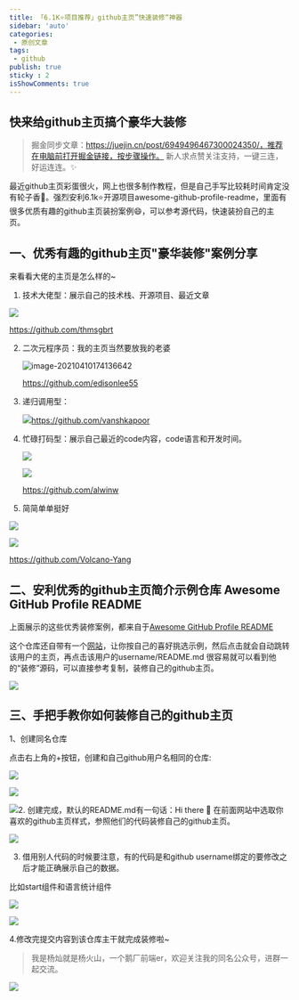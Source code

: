 ```yaml
---
title: 「6.1K⭐️项目推荐」github主页”快速装修“神器
sidebar: 'auto'
categories:
 - 原创文章
tags:
 - github
publish: true
sticky : 2
isShowComments: true
---
```

## 快来给github主页搞个豪华大装修

> 掘金同步文章：https://juejin.cn/post/6949496467300024350/，推荐在电脑前打开掘金链接，按步骤操作。
> 新人求点赞关注支持，一键三连，好运连连。✨

最近github主页彩蛋很火，网上也很多制作教程，但是自己手写比较耗时间肯定没有轮子香🙈。强烈安利6.1k⭐️开源项目awesome-github-profile-readme，里面有很多优质有趣的github主页装扮案例😄，可以参考源代码，快速装扮自己的主页。


## 一、优秀有趣的github主页"豪华装修"案例分享

来看看大佬的主页是怎么样的~

1. 技术大佬型：展示自己的技术栈、开源项目、最近文章

![](http://qny.volcanoblog.cn/markdown/image-20210410163010365.png)

https://github.com/thmsgbrt

2. 二次元程序员：我的主页当然要放我的老婆

   ![image-20210410174136642](http://qny.volcanoblog.cn/markdown/image-20210410174136642.png)

   https://github.com/edisonlee55

3. 递归调用型：

   ![](http://qny.volcanoblog.cn/markdown/image-20210410171117309.png)https://github.com/vanshkapoor

4. 忙碌打码型：展示自己最近的code内容，code语言和开发时间。

   ![](http://qny.volcanoblog.cn/markdown/image-20210410171021068.png)

   ![](http://qny.volcanoblog.cn/markdown/image-20210410163755844.png)

   https://github.com/alwinw

5. 简简单单挺好

![](http://qny.volcanoblog.cn/markdown/image-20210410164240473.png)

![](http://qny.volcanoblog.cn/markdown/image-20210410164939311.png)

https://github.com/Volcano-Yang


## 二、安利优秀的github主页简介示例仓库 Awesome GitHub Profile README


上面展示的这些优秀装修案例，都来自于[Awesome GitHub Profile README](https://github.com/abhisheknaiidu/awesome-github-profile-readme)

这个仓库还自带有一个[网站](https://awesomegithubprofile.tech/)，让你按自己的喜好挑选示例，然后点击就会自动跳转该用户的主页，再点击该用户的username/README.md 很容易就可以看到他的“装修”源码，可以直接参考复制，装修自己的github主页。

![](http://qny.volcanoblog.cn/markdown/agpr-20210410161940696.gif)


## 三、手把手教你如何装修自己的github主页

1、创建同名仓库

点击右上角的+按钮，创建和自己github用户名相同的仓库:

![](http://qny.volcanoblog.cn/markdown/image-20210410165602736.png)

![](http://qny.volcanoblog.cn/markdown/image-20210410165932064.png)

![](http://qny.volcanoblog.cn/markdown/image-20210410170105438.png)2. 创建完成，默认的README.md有一句话：Hi there 👋 在前面网站中选取你喜欢的github主页样式，参照他们的代码装修自己的github主页。

![](http://qny.volcanoblog.cn/markdown/image-20210410170147748.png)

3. 借用别人代码的时候要注意，有的代码是和github username绑定的要修改之后才能正确展示自己的数据。

比如start组件和语言统计组件

![](http://qny.volcanoblog.cn/markdown/image-20210410170523919.png)

![](http://qny.volcanoblog.cn/markdown/image-20210410170544924.png)

4.修改完提交内容到该仓库主干就完成装修啦~

> 我是杨灿就是杨火山，一个鹅厂前端er，欢迎关注我的同名公众号，进群一起交流。

![](http://qny.volcanoblog.cn/markdown/导流点开推广热点趣味公众号首图-20210410173054461.jpeg)